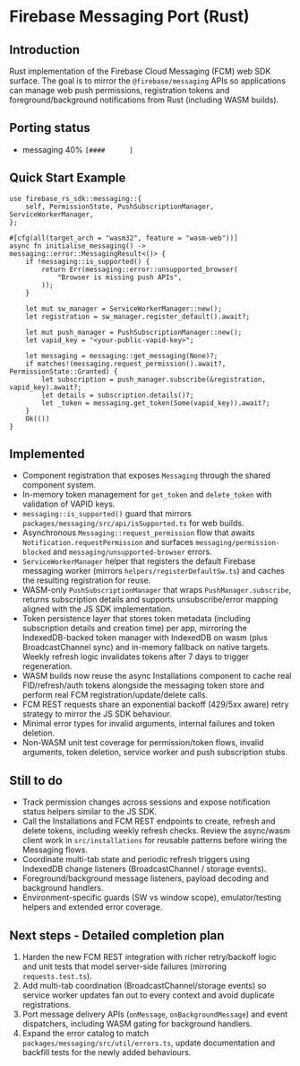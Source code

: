# Firebase Messaging Port (Rust)

## Introduction

Rust implementation of the Firebase Cloud Messaging (FCM) web SDK surface. The goal is to mirror the `@firebase/messaging` APIs so applications can manage web push permissions, registration tokens and foreground/background notifications from Rust (including WASM builds).

## Porting status

- messaging 40% `[####      ]`

## Quick Start Example

```rust,no_run
use firebase_rs_sdk::messaging::{
    self, PermissionState, PushSubscriptionManager, ServiceWorkerManager,
};

#[cfg(all(target_arch = "wasm32", feature = "wasm-web"))]
async fn initialise_messaging() -> messaging::error::MessagingResult<()> {
    if !messaging::is_supported() {
        return Err(messaging::error::unsupported_browser(
            "Browser is missing push APIs",
        ));
    }

    let mut sw_manager = ServiceWorkerManager::new();
    let registration = sw_manager.register_default().await?;

    let mut push_manager = PushSubscriptionManager::new();
    let vapid_key = "<your-public-vapid-key>";

    let messaging = messaging::get_messaging(None)?;
    if matches!(messaging.request_permission().await?, PermissionState::Granted) {
        let subscription = push_manager.subscribe(&registration, vapid_key).await?;
        let details = subscription.details()?;
        let _token = messaging.get_token(Some(vapid_key)).await?;
    }
    Ok(())
}
```

## Implemented

- Component registration that exposes `Messaging` through the shared component system.
- In-memory token management for `get_token` and `delete_token` with validation of VAPID keys.
- `messaging::is_supported()` guard that mirrors `packages/messaging/src/api/isSupported.ts` for web builds.
- Asynchronous `Messaging::request_permission` flow that awaits `Notification.requestPermission` and surfaces
  `messaging/permission-blocked` and `messaging/unsupported-browser` errors.
- `ServiceWorkerManager` helper that registers the default Firebase messaging worker (mirrors
  `helpers/registerDefaultSw.ts`) and caches the resulting registration for reuse.
- WASM-only `PushSubscriptionManager` that wraps `PushManager.subscribe`, returns subscription details and supports
  unsubscribe/error mapping aligned with the JS SDK implementation.
- Token persistence layer that stores token metadata (including subscription details and creation time) per app,
  mirroring the IndexedDB-backed token manager with IndexedDB on wasm (plus BroadcastChannel sync) and in-memory
  fallback on native targets. Weekly refresh logic invalidates tokens after 7 days to trigger regeneration.
- WASM builds now reuse the async Installations component to cache real FID/refresh/auth tokens alongside the
  messaging token store and perform real FCM registration/update/delete calls.
- FCM REST requests share an exponential backoff (429/5xx aware) retry strategy to mirror the JS SDK behaviour.
- Minimal error types for invalid arguments, internal failures and token deletion.
- Non-WASM unit test coverage for permission/token flows, invalid arguments, token deletion, service worker and push
  subscription stubs.

## Still to do

- Track permission changes across sessions and expose notification status helpers similar to the JS SDK.
- Call the Installations and FCM REST endpoints to create, refresh and delete tokens, including weekly refresh checks. Review the async/wasm client work in `src/installations` for reusable patterns before wiring the Messaging flows.
- Coordinate multi-tab state and periodic refresh triggers using IndexedDB change listeners (BroadcastChannel / storage events).
- Foreground/background message listeners, payload decoding and background handlers.
- Environment-specific guards (SW vs window scope), emulator/testing helpers and extended error coverage.

## Next steps - Detailed completion plan

1. Harden the new FCM REST integration with richer retry/backoff logic and unit tests that model server-side failures (mirroring `requests.test.ts`).
2. Add multi-tab coordination (BroadcastChannel/storage events) so service worker updates fan out to every context and avoid duplicate registrations.
3. Port message delivery APIs (`onMessage`, `onBackgroundMessage`) and event dispatchers, including WASM gating for background handlers.
4. Expand the error catalog to match `packages/messaging/src/util/errors.ts`, update documentation and backfill tests for the newly added behaviours.
